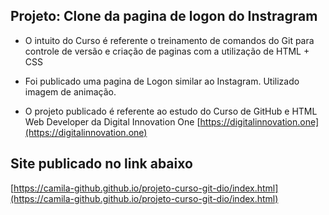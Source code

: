 ## Projeto: Clone da pagina de logon do Instragram

- O intuito do Curso é referente o treinamento de comandos do Git para controle de versão e criação de paginas com a utilização de HTML + CSS 

- Foi publicado uma pagina de Logon similar ao Instagram. Utilizado imagem de animação.

- O projeto publicado é referente ao estudo do Curso de GitHub e HTML Web Developer da Digital Innovation One [https://digitalinnovation.one](https://digitalinnovation.one)

## Site publicado no link abaixo
  [https://camila-github.github.io/projeto-curso-git-dio/index.html](https://camila-github.github.io/projeto-curso-git-dio/index.html)

